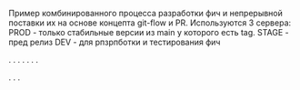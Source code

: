 Пример комбинированного процесса разработки фич и непрерывной поставки их на основе концепта git-flow и PR.
Используются 3 сервера:
PROD - только стабильные версии из main у которого есть tag.
STAGE - пред релиз
DEV - для рпзрпботки и тестирования фич

.
.
.
.
.
.
.

.
.
.
